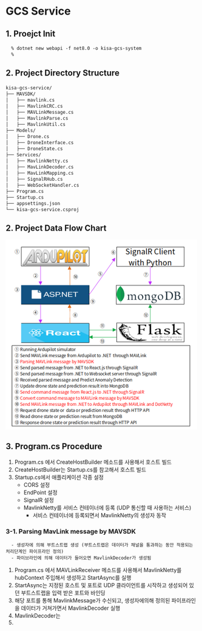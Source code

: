 # GCS Service

## 1. Proejct Init

      % dotnet new webapi -f net8.0 -o kisa-gcs-system
      % 

## 2. Project Directory Structure

    kisa-gcs-service/
    ├── MAVSDK/                   
    │   ├── mavlink.cs
    │   ├── MavlinkCRC.cs
    │   ├── MAVLinkMessage.cs
    │   ├── MavlinkParse.cs
    │   ├── MavlinkUtil.cs
    ├── Models/                 
    │   ├── Drone.cs         
    │   ├── DroneInterface.cs         
    │   ├── DroneState.cs         
    ├── Services/         
    │   ├── MavlinkNetty.cs
    │   ├── MavLinkDecoder.cs
    │   ├── MavLinkMapping.cs
    │   ├── SignalRHub.cs
    │   ├── WebSocketHandler.cs
    ├── Program.cs
    ├── Startup.cs
    ├── appsettings.json
    └── kisa-gcs-service.csproj

## 2. Project Data Flow Chart
![img3.png](./data/DataFlowChart.png)


## 3. Program.cs Procedure
1. Program.cs 에서 CreateHostBuilder 메소드를 사용해서 호스트 빌드
2. CreateHostBuilder는 Startup.cs를 참고해서 호스트 빌드
3. Startup.cs에서 애플리케이션 각종 설정
    - CORS 설정
    - EndPoint 설정
    - SignalR 설정
    - MavlinkNetty를 서비스 컨테이너에 등록 (UDP 통신할 때 사용하는 서비스)
      - 서비스 컨테이너에 등록되면서 MavlinkNetty의 생성자 동작
### 3-1. Parsing MavLink message by MAVSDK
      - 생성자에 의해 부트스트랩 생성 (부트스트랩은 데이터가 채널을 통과하는 동안 적용되는 처리단계인 파이프라인 정의)
      - 파이브라인에 의해 데이터가 들어오면 MavlinkDecoder가 생성됨
1. Program.cs 에서 MAVLinkReceiver 메소드를 사용해서 MavlinkNetty를 hubContext 주입해서 생성하고 StartAsync를 실행
2. StartAsync는 지정된 호스트 및 포트로 UDP 클라이언트를 시작하고 생성되어 있던 부트스트랩을 입력 받은 포트와 바인딩
3. 해당 포트를 통해 MavlinkMessage가 수신되고, 생성자에의해 정의된 파이프라인을 데이터가 거쳐가면서 MavlinkDecoder 실행
4. MavlinkDecoder는 
5. 
